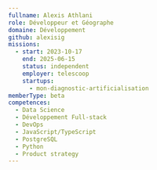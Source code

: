 ```yaml
---
fullname: Alexis Athlani
role: Développeur et Géographe
domaine: Développement
github: alexisig
missions:
  - start: 2023-10-17
    end: 2025-06-15
    status: independent
    employer: telescoop
    startups:
      - mon-diagnostic-artificialisation
memberType: beta
competences:
  - Data Science
  - Développement Full-stack
  - DevOps
  - JavaScript/TypeScript
  - PostgreSQL
  - Python
  - Product strategy
---
```


